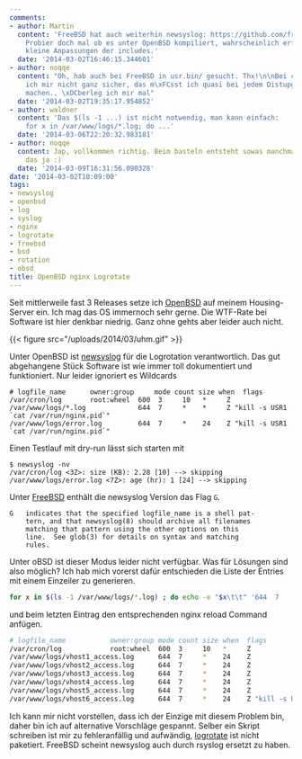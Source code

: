 ```yaml
---
comments:
- author: Martin
  content: 'FreeBSD hat auch weiterhin newsyslog: https://github.com/freebsd/freebsd/tree/master/usr.sbin/newsyslog
    Probier doch mal ob es unter OpenBSD kompiliert, wahrscheinlich erfordert es nur
    kleine Anpassungen der includes.'
  date: '2014-03-02T16:46:15.344601'
- author: noqqe
  content: "Oh, hab auch bei FreeBSD in usr.bin/ gesucht. Thx!\n\nBei compilen bin
    ich mir nicht ganz sicher, das m\xFCsst ich quasi bei jedem Distupgrade erneut
    machen.. \xDCberleg ich mir mal"
  date: '2014-03-02T19:35:17.954852'
- author: waldner
  content: 'Das $(ls -1 ...) ist nicht notwendig, man kann einfach:
    for x in /var/www/logs/*.log; do ...'
  date: '2014-03-06T22:20:32.983181'
- author: noqqe
  content: Jap, vollkommen richtig. Beim basteln entsteht sowas manchmal, man kennt
    das ja :)
  date: '2014-03-09T16:31:56.090328'
date: '2014-03-02T10:09:00'
tags:
- newsyslog
- openbsd
- log
- syslog
- nginx
- logrotate
- freebsd
- bsd
- rotation
- obsd
title: OpenBSD nginx Logrotate
---
```


Seit mittlerweile fast 3 Releases setze ich [OpenBSD](http://openbsd.org) auf
meinem Housing-Server ein. Ich mag das OS immernoch sehr gerne. Die WTF-Rate bei
Software ist hier denkbar niedrig. Ganz ohne gehts aber leider auch nicht.

{{< figure src="/uploads/2014/03/uhm.gif" >}}

Unter OpenBSD ist [newsyslog](http://www.weird.com/~woods/projects/newsyslog.html)
für die Logrotation verantwortlich. Das gut abgehangene Stück Software ist wie
immer toll dokumentiert und funktioniert. Nur leider ignoriert es Wildcards

```
# logfile_name      owner:group     mode count size when  flags
/var/cron/log       root:wheel  600  3     10   *     Z
/var/www/logs/*.log             644  7     *    *     Z "kill -s USR1 `cat /var/run/nginx.pid`"
/var/www/logs/error.log         644  7     *    24    Z "kill -s USR1 `cat /var/run/nginx.pid`"
```

Einen Testlauf mit dry-run lässt sich starten mit

```
$ newsyslog -nv
/var/cron/log <3Z>: size (KB): 2.28 [10] --> skipping
/var/www/logs/error.log <7Z>: age (hr): 1 [24] --> skipping
```

Unter [FreeBSD](http://www.freebsd.org/cgi/man.cgi?query=newsyslog.conf&sektion=5)
enthält die newsyslog Version das Flag `G`.

```
G   indicates that the specified logfile_name is a shell pat-
    tern, and that newsyslog(8) should archive all filenames
    matching that pattern using the other options on this
    line.  See glob(3) for details on syntax and matching
    rules.
```

Unter oBSD ist dieser Modus leider nicht verfügbar. Was für Lösungen sind also möglich? Ich hab mich
vorerst dafür entschieden die Liste der Entries mit einem Einzeiler zu
generieren.

``` bash
for x in $(ls -1 /var/www/logs/*.log) ; do echo -e "$x\t\t" '644  7     *    24    Z' ; done
```

und beim letzten Eintrag den entsprechenden nginx reload Command anfügen.

``` bash
# logfile_name           owner:group mode count size when  flags
/var/cron/log            root:wheel  600  3     10   *     Z
/var/www/logs/vhost1_access.log      644  7     *    24    Z
/var/www/logs/vhost2_access.log      644  7     *    24    Z
/var/www/logs/vhost3_access.log      644  7     *    24    Z
/var/www/logs/vhost4_access.log      644  7     *    24    Z
/var/www/logs/vhost5_access.log      644  7     *    24    Z
/var/www/logs/vhost6_access.log      644  7     *    24    Z "kill -s USR1 `cat /var/run/nginx.pid`"
```

Ich kann mir nicht vorstellen, dass ich der Einzige mit diesem Problem bin,
daher bin ich auf alternative Vorschläge gespannt. Selber ein Skript schreiben
ist mir zu fehleranfällig und aufwändig, [logrotate](https://fedorahosted.org/logrotate/) ist
nicht paketiert. FreeBSD scheint newsyslog auch durch rsyslog ersetzt zu haben.

